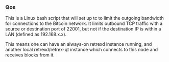 ### Qos ###

This is a Linux bash script that will set up tc to limit the outgoing bandwidth for connections to the Bitcoin network. It limits outbound TCP traffic with a source or destination port of 22001, but not if the destination IP is within a LAN (defined as 192.168.x.x).

This means one can have an always-on retrexd instance running, and another local retrexd/retrex-qt instance which connects to this node and receives blocks from it.
